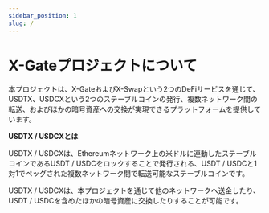 ```yaml
---
sidebar_position: 1
slug: /
---
```


# X-Gateプロジェクトについて

本プロジェクトは、X-GateおよびX-Swapという2つのDeFiサービスを通じて、USDTX、USDCXという2つのステーブルコインの発行、複数ネットワーク間の転送、およびほかの暗号資産への交換が実現できるプラットフォームを提供しています。

**USDTX / USDCXとは**

USDTX / USDCXは、Ethereumネットワーク上の米ドルに連動したステーブルコインであるUSDT / USDCをロックすることで発行される、USDT / USDCと1対1でペッグされた複数ネットワーク間で転送可能なステーブルコインです。

USDTX / USDCXは、本プロジェクトを通じて他のネットワークへ送金したり、USDT / USDCを含めたほかの暗号資産に交換したりすることが可能です。